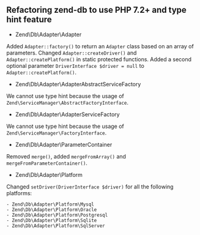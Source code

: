 ## Refactoring zend-db to use PHP 7.2+ and type hint feature

- Zend\Db\Adapter\Adapter

Added `Adapter::factory()` to return an `Adapter` class based on an array of
parameters. Changed `Adapter::createDriver()` and `Adapter::createPlatform()`
in static protected functions. Added a second optional parameter
`DriverInterface $driver = null` to `Adapter::createPlatform()`.

- Zend\Db\Adapter\AdapterAbstractServiceFactory

We cannot use type hint because the usage of `Zend\ServiceManager\AbstractFactoryInterface`.

- Zend\Db\Adapter\AdapterServiceFactory

We cannot use type hint because the usage of `Zend\ServiceManager\FactoryInterface`.

- Zend\Db\Adapter\ParameterContainer

Removed `merge()`, added `mergeFromArray()` and `mergeFromParameterContainer()`.

- Zend\Db\Adapter\Platform

Changed `setDriver(DriverInterface $driver)` for all the following platforms:

    - Zend\Db\Adapter\Platform\Mysql
    - Zend\Db\Adapter\Platform\Oracle
    - Zend\Db\Adapter\Platform\Postgresql
    - Zend\Db\Adapter\Platform\Sqlite
    - Zend\Db\Adapter\Platform\SqlServer
